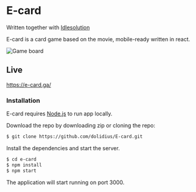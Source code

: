 # E-card

Written together with <a href='https://github.com/idlesolution'>Idlesolution</a>

E-card is a card game based on the movie, mobile-ready written in react.


![Game board](https://i.imgur.com/c3Jnqmw.png)

## Live

https://e-card.ga/


### Installation

E-card requires [Node.js](https://nodejs.org/) to run app locally.

Download the repo by downloading zip or cloning the repo:

```sh
$ git clone https://github.com/dolidius/E-card.git
```

Install the dependencies and start the server.

```sh
$ cd e-card
$ npm install
$ npm start
```

The application will start running on port 3000.

